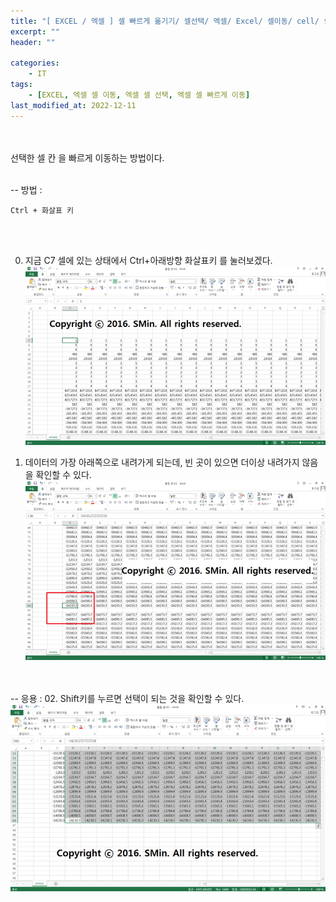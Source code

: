```yaml
---
title: "[ EXCEL / 엑셀 ] 셀 빠르게 옮기기/ 셀선택/ 엑셀/ Excel/ 셀이동/ cell/ 셀"
excerpt: ""
header: ""

categories:
    - IT
tags:
    - [EXCEL, 엑셀 셀 이동, 엑셀 셀 선택, 엑셀 셀 빠르게 이동]
last_modified_at: 2022-12-11
---
```


<br><br>
선택한 셀 칸 을 빠르게 이동하는 방법이다.
<br><br>

-- 방법 :  
```
Ctrl + 화살표 키
```
<!--을 누르면 된다.-->
<br><br>


00. 지금 C7 셀에 있는 상태에서 Ctrl+아래방향 화살표키 를 눌러보겠다.
![](/upload/excel/01_moveCell/00.png)



01. 데이터의 가장 아래쪽으로 내려가게 되는데, 빈 곳이 있으면 더이상 내려가지 않음을 확인할 수 있다.
![](/upload/excel/01_moveCell/01.png)


<br><br>
-- 응용 : 
02. Shift키를 누르면 선택이 되는 것을 확인할 수 있다.
![](/upload/excel/01_moveCell/02.png)



